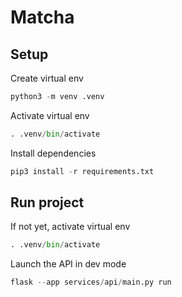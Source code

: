 # Matcha

## Setup

Create virtual env

```python
python3 -m venv .venv
```

Activate virtual env

```python
. .venv/bin/activate
```

Install dependencies

```python
pip3 install -r requirements.txt
```

## Run project

If not yet, activate virtual env

```python
. .venv/bin/activate
```

Launch the API in dev mode

```python
flask --app services/api/main.py run
```
